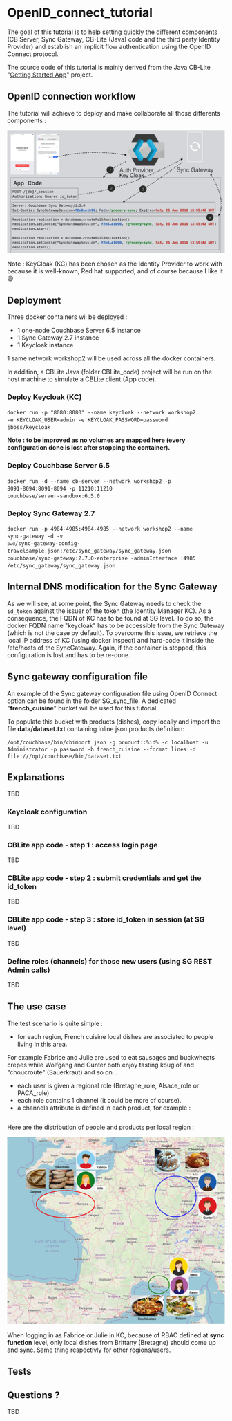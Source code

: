 # OpenID\_connect\_tutorial

The goal of this tutorial is to help setting quickly the different components (CB Server, Sync Gateway, CB-Lite (Java) code and the third party Identity Provider) and establish an implicit flow authentication using the OpenID Connect protocol.

The source code of this tutorial is mainly derived from the Java CB-Lite "[Getting Started App](https://docs.couchbase.com/couchbase-lite/2.7/java-platform.html#building-a-getting-started-app)"
project.  
## OpenID connection workflow

The tutorial will achieve to deploy and make collaborate all those differents components :

![](./client-auth.png)



Note : KeyCloak (KC) has been chosen as the Identity Provider to work with because it is well-known, Red hat supported, and of course because I like it 😄



## Deployment
Three docker containers wil be deployed :
 - 1 one-node Couchbase Server 6.5 instance
 - 1 Sync Gateway 2.7 instance
 - 1 Keycloak instance

 1 same network workshop2 will be used across all the docker containers.

 In addition, a CBLite Java (folder CBLite_code) project will be run on the host machine to simulate a CBLite client (App code).

### Deploy Keycloak (KC)

<code>docker run -p "8080:8080" --name keycloak --network workshop2  -e KEYCLOAK_USER=admin -e KEYCLOAK_PASSWORD=password jboss/keycloak</code>

<b>Note : to be improved as no volumes are mapped here (every configuration done is lost after stopping the container).</b>

### Deploy Couchbase Server 6.5
<code>docker run -d --name cb-server --network workshop2 -p 8091-8094:8091-8094 -p 11210:11210 couchbase/server-sandbox:6.5.0</code>

### Deploy Sync Gateway 2.7
<code>docker run -p 4984-4985:4984-4985 --network workshop2 --name sync-gateway -d -v `pwd`/sync-gateway-config-travelsample.json:/etc/sync_gateway/sync_gateway.json couchbase/sync-gateway:2.7.0-enterprise -adminInterface :4985 /etc/sync_gateway/sync_gateway.json</code>

## Internal DNS modification for the Sync Gateway
As we will see, at some point, the Sync Gateway needs to check the <code>id_token</code> against the issuer of the token (the Identity Manager KC). As a consequence, the FQDN of KC has to be found at SG level.
To do so, the docker FQDN name "keycloak" has to be accessible from the Sync Gateway (which is not the case by default). To overcome this issue, we retrieve the local IP address of KC (using docker inspect) and hard-code it inside the /etc/hosts of the SyncGateway. Again, if the container is stopped, this configuration is lost and has to be re-done.


## Sync gateway configuration file
An example of the Sync gateway configuration file using OpenID Connect option can be found in the folder SG_sync_file. A dedicated "<b>french_cuisine</b>" bucket will be used for this tutorial.

To populate this bucket with products (dishes), copy locally and  import the file <b>data/dataset.txt</b> containing inline json products definition:

```
/opt/couchbase/bin/cbimport json -g product::%id% -c localhost -u Administrator -p password -b french_cuisine --format lines -d file:///opt/couchbase/bin/dataset.txt
```


## Explanations
TBD

### Keycloak configuration
TBD

### CBLite app code - step 1 : access login page 
TBD

### CBLite app code - step 2 : submit credentials and get the id_token 
TBD

### CBLite app code - step 3 : store id_token in session (at SG level)
TBD

### Define roles (channels) for those new users (using SG REST Admin calls)
TBD

## The use case
The test scenario is quite simple : 
- for each region, French cuisine local dishes are associated to people living in this area.

For example Fabrice and Julie are used to eat sausages and buckwheats crepes while Wolfgang and Gunter both enjoy tasting kouglof and "choucroute" (Sauerkraut) and so on...

- each user is given a regional role (Bretagne\_role, Alsace\_role or PACA\_role)
- each role contains 1 channel (it could be more of course).
- a channels attribute is defined in each product, for example :

```{  "id":"01_bouillabaisse",  "name": "bouillabaisse",  "price": "15 euros",  "channels": "PDV_PACA",  "type": "product"}
```

Here are the distribution of people and products per local region :

![](./users_local_products.png)

When logging in as Fabrice or Julie in KC, because of RBAC defined at <b>sync function</b> level, only local dishes from Brittany (Bretagne) should come up and sync.
Same thing respectivly for other regions/users.

## Tests


## Questions ?
TBD


